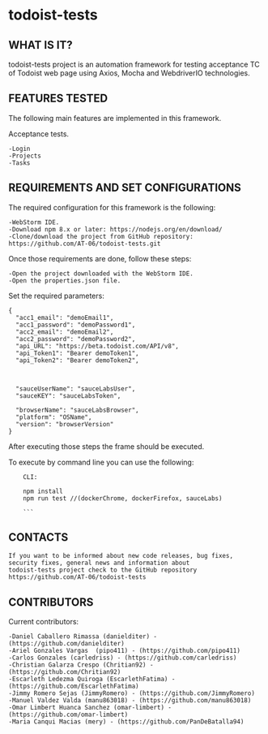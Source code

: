 # todoist-tests

WHAT IS IT?
-----------

todoist-tests project is an automation framework for testing acceptance TC of Todoist web page
using Axios, Mocha and WebdriverIO technologies.

FEATURES TESTED
---------------

The following main features are implemented in this framework.

Acceptance tests.

    -Login
    -Projects
    -Tasks

REQUIREMENTS AND SET CONFIGURATIONS
-----------------------------------

The required configuration for this framework is the following:

    -WebStorm IDE.
    -Download npm 8.x or later: https://nodejs.org/en/download/
    -Clone/download the project from GitHub repository: https://github.com/AT-06/todoist-tests.git

Once those requirements are done, follow these steps:

    -Open the project downloaded with the WebStorm IDE.
    -Open the properties.json file.

Set the required parameters:

    {
      "acc1_email": "demoEmail1",
      "acc1_password": "demoPassword1",
      "acc2_email": "demoEmail2",
      "acc2_password": "demoPassword2",
      "api_URL": "https://beta.todoist.com/API/v8",
      "api_Token1": "Bearer demoToken1",
      "api_Token2": "Bearer demoToken2",



      "sauceUserName": "sauceLabsUser",
      "sauceKEY": "sauceLabsToken",

      "browserName": "sauceLabsBrowser",
      "platform": "OSName",
      "version": "browserVersion"
    }


After executing those steps the frame should be executed.

To execute by command line you can use the following:

        CLI:

        npm install
        npm run test //(dockerChrome, dockerFirefox, sauceLabs)

        ```
CONTACTS
--------

    If you want to be informed about new code releases, bug fixes, security fixes, general news and information about
    todoist-tests project check to the GitHub repository https://github.com/AT-06/todoist-tests

CONTRIBUTORS
------------

Current contributors:

    -Daniel Caballero Rimassa (danielditer) - (https://github.com/danielditer)
    -Ariel Gonzales Vargas  (pipo411) - (https://github.com/pipo411)
    -Carlos Gonzales (carledriss) - (https://github.com/carledriss)
    -Christian Galarza Crespo (Chritian92) - (https://github.com/Chritian92)
    -Escarleth Ledezma Quiroga (EscarlethFatima) - (https://github.com/EscarlethFatima)
    -Jimmy Romero Sejas (JimmyRomero) - (https://github.com/JimmyRomero)
    -Manuel Valdez Valda (manu863018) - (https://github.com/manu863018)
    -Omar Limbert Huanca Sanchez (omar-limbert) - (https://github.com/omar-limbert)
    -Maria Canqui Macias (mery) - (https://github.com/PanDeBatalla94)

